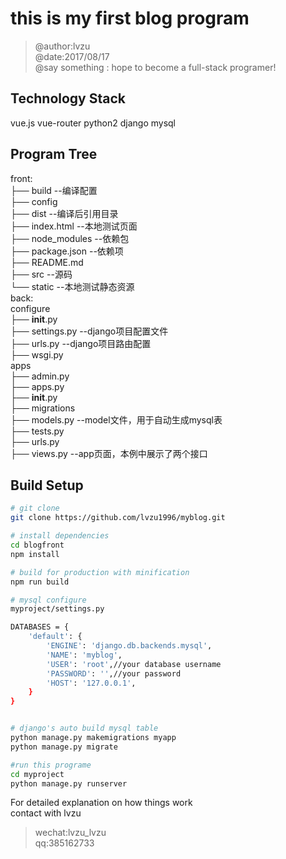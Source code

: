 # this is my first blog program

>@author:lvzu  
>@date:2017/08/17  
>@say something : hope to become a full-stack programer!  

## Technology Stack

vue.js vue-router python2 django mysql

## Program Tree
front:  
├── build --编译配置    
├── config  
├── dist  --编译后引用目录  
├── index.html  --本地测试页面  
├── node_modules  --依赖包  
├── package.json  --依赖项  
├── README.md  
├── src  --源码  
└── static  --本地测试静态资源  
back:  
configure  
├── __init__.py  
├── settings.py  --django项目配置文件  
├── urls.py  --django项目路由配置  
├── wsgi.py  
apps  
├── admin.py  
├── apps.py  
├── __init__.py  
├── migrations  
├── models.py  --model文件，用于自动生成mysql表  
├── tests.py  
├── urls.py  
├── views.py  --app页面，本例中展示了两个接口  


## Build Setup

``` bash
# git clone
git clone https://github.com/lvzu1996/myblog.git

# install dependencies
cd blogfront  
npm install

# build for production with minification
npm run build

# mysql configure
myproject/settings.py  

DATABASES = {
    'default': {
        'ENGINE': 'django.db.backends.mysql',
        'NAME': 'myblog',
        'USER': 'root',//your database username
        'PASSWORD': '',//your password
        'HOST': '127.0.0.1',
    }
}


# django's auto build mysql table
python manage.py makemigrations myapp
python manage.py migrate

#run this programe
cd myproject
python manage.py runserver
```

For detailed explanation on how things work  
contact with lvzu  
>wechat:lvzu_lvzu  
qq:385162733
